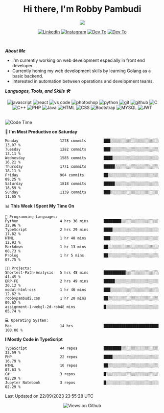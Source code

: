 <div align="center">
   <h1>Hi there, I'm Robby Pambudi </h1>

<img src="https://pronoun.cyou/x/y?subject=He&object=Him&height=20"> 
</div>

<p align='center'>
   <a href="https://www.linkedin.com/in/robbypambudi" target="_blank"><img src="https://img.shields.io/badge/LinkedIn-0077B5?style=for-the-badge&logo=linkedin&logoColor=white" alt="LinkedIn"></a>
   <a href="https://www.instagram.com/robbypambudi" target="_blank"><img src="https://img.shields.io/badge/Instagram-E4405F?style=for-the-badge&logo=instagram&logoColor=white" alt="Instagram"></a>
   <a href="https://dev.to/robbypambudi" target="_blank"><img src="https://img.shields.io/badge/dev.to-0A0A0A?style=for-the-badge&logo=dev.to&logoColor=white" alt="Dev To"></a>
   <a href="https://www.facebook.com/robbyulungpambudi" target="_blank"><img src="https://img.shields.io/badge/Facebook-1877F2?style=for-the-badge&logo=facebook&logoColor=white" alt="Dev To"></a>

</p> <p>
<br>
   
***About Me***
   
- I'm currently working on web development especially in front end developer.
- Currently honing my web development skills by learning Golang as a basic backend.
- Interested in automation between operations and development teams.
 
   
***Languages, Tools, and Skills 🛠***

   <div align="center">
   <img src="https://img.shields.io/badge/JavaScript-F7DF1E?style=for-the-badge&logo=javascript&logoColor=black" alt="javascript" />
      <img src="https://img.shields.io/badge/React-61DAFB?style=for-the-badge&logo=react&logoColor=black" alt="react" />
      <img src="https://img.shields.io/badge/vs%20code-007ACC?style=for-the-badge&logo=visual%20studio%20code&logoColor=white" alt="vs code" />
      <img src="https://img.shields.io/badge/adobe%20photoshop-31A8FF?style=for-the-badge&logo=adobe%20photoshop&logoColor=white" alt="photoshop" />
      <img src="https://img.shields.io/badge/python-3776AB?style=for-the-badge&logo=python&logoColor=white" alt="python" />
      <img src="https://img.shields.io/badge/Git-F05032?style=for-the-badge&logo=git&logoColor=white" alt="git" />
      <img src="https://img.shields.io/badge/GitHub-100000?style=for-the-badge&logo=github&logoColor=white" alt="github" />
      <img src="https://img.shields.io/badge/c-%2300599C.svg?style=for-the-badge&logo=c&logoColor=white" alt="C" />
      <img src="https://img.shields.io/badge/c++-%2300599C.svg?style=for-the-badge&logo=c%2B%2B&logoColor=white" alt="C++" />   
      <img src="https://img.shields.io/badge/PHP-777BB4?style=for-the-badge&logo=php&logoColor=white" alt="PHP" />
      <img src="https://img.shields.io/badge/Java-ED8B00?style=for-the-badge&logo=java&logoColor=white" alt="Java"/>
      <img src="https://img.shields.io/badge/HTML5-E34F26?style=for-the-badge&logo=html5&logoColor=white" alt="HTML" />
      <img src="https://img.shields.io/badge/CSS-239120?&style=for-the-badge&logo=css3&logoColor=white" alt ="CSS" />
      <img src="https://img.shields.io/badge/Bootstrap-563D7C?style=for-the-badge&logo=bootstrap&logoColor=white" alt="Bootstrap" />
      <img src="https://img.shields.io/badge/MySQL-00000F?style=for-the-badge&logo=mysql&logoColor=white" alt="MYSQL" />
      <img src="https://img.shields.io/badge/json%20web%20tokens-323330?style=for-the-badge&logo=json-web-tokens&logoColor=pink" alt="JWT" />
      
   </div><br>
   
<!--START_SECTION:waka-->
![Code Time](http://img.shields.io/badge/Code%20Time-1%2C087%20hrs%2032%20mins-blue)

📅 **I'm Most Productive on Saturday** 

```text
Monday                   1278 commits        ███░░░░░░░░░░░░░░░░░░░░░░   13.07 % 
Tuesday                  1282 commits        ███░░░░░░░░░░░░░░░░░░░░░░   13.11 % 
Wednesday                1585 commits        ████░░░░░░░░░░░░░░░░░░░░░   16.21 % 
Thursday                 1771 commits        █████░░░░░░░░░░░░░░░░░░░░   18.11 % 
Friday                   904 commits         ██░░░░░░░░░░░░░░░░░░░░░░░   09.25 % 
Saturday                 1818 commits        █████░░░░░░░░░░░░░░░░░░░░   18.59 % 
Sunday                   1139 commits        ███░░░░░░░░░░░░░░░░░░░░░░   11.65 % 
```


📊 **This Week I Spent My Time On** 

```text
💬 Programming Languages: 
Python                   4 hrs 36 mins       ████████░░░░░░░░░░░░░░░░░   32.96 % 
TypeScript               2 hrs 29 mins       ████░░░░░░░░░░░░░░░░░░░░░   17.82 % 
HTML                     1 hr 48 mins        ███░░░░░░░░░░░░░░░░░░░░░░   12.93 % 
Markdown                 1 hr 13 mins        ██░░░░░░░░░░░░░░░░░░░░░░░   08.73 % 
Prolog                   1 hr 5 mins         ██░░░░░░░░░░░░░░░░░░░░░░░   07.75 % 

🐱‍💻 Projects: 
Shortest-Path-Analysis   5 hrs 48 mins       ██████████░░░░░░░░░░░░░░░   41.45 % 
ERP-FE                   2 hrs 49 mins       █████░░░░░░░░░░░░░░░░░░░░   20.12 % 
modul-html-css           1 hr 46 mins        ███░░░░░░░░░░░░░░░░░░░░░░   12.62 % 
robbypambudi.com         1 hr 20 mins        ██░░░░░░░░░░░░░░░░░░░░░░░   09.62 % 
assignment-1-webgl-2d-rob48 mins             █░░░░░░░░░░░░░░░░░░░░░░░░   05.74 % 

💻 Operating System: 
Mac                      14 hrs              █████████████████████████   100.00 % 
```

**I Mostly Code in TypeScript** 

```text
TypeScript               44 repos            ████████░░░░░░░░░░░░░░░░░   33.59 % 
PHP                      22 repos            ████░░░░░░░░░░░░░░░░░░░░░   16.79 % 
HTML                     10 repos            ██░░░░░░░░░░░░░░░░░░░░░░░   07.63 % 
C#                       3 repos             █░░░░░░░░░░░░░░░░░░░░░░░░   02.29 % 
Jupyter Notebook         3 repos             █░░░░░░░░░░░░░░░░░░░░░░░░   02.29 % 
```




 Last Updated on 22/09/2023 23:55:28 UTC
<!--END_SECTION:waka-->

<div align="center">
<img src="https://komarev.com/ghpvc/?username=robbypambudi&color=green" alt="Views on Github" />
</div>

